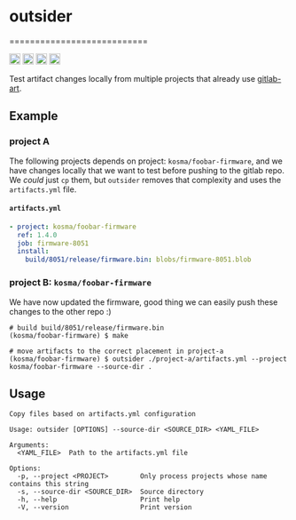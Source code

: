 # outsider
===========================

[<img alt="github" src="https://img.shields.io/badge/github-wcampbell0x2a/outsider-8da0cb?style=for-the-badge&labelColor=555555&logo=github" height="20">](https://github.com/wcampbell0x2a/outsider)
[<img alt="crates.io" src="https://img.shields.io/crates/v/outsider.svg?style=for-the-badge&color=fc8d62&logo=rust" height="20">](https://crates.io/crates/outsider)
[<img alt="docs.rs" src="https://img.shields.io/badge/docs.rs-outsider-66c2a5?style=for-the-badge&labelColor=555555&logo=docs.rs" height="20">](https://docs.rs/outsider)
[<img alt="build status" src="https://img.shields.io/github/actions/workflow/status/wcampbell0x2a/outsider/main.yml?branch=master&style=for-the-badge" height="20">](https://github.com/wcampbell0x2a/outsider/actions?query=branch%3Amaster)

Test artifact changes locally from multiple projects that already use [gitlab-art](https://github.com/kosma/gitlab-art).

## Example
### project A

The following projects depends on project: `kosma/foobar-firmware`, and we have changes
locally that we want to test before pushing to the gitlab repo. We _could_ just `cp` them,
but `outsider` removes that complexity and uses the `artifacts.yml` file.

#### `artifacts.yml`
```yml
- project: kosma/foobar-firmware
  ref: 1.4.0
  job: firmware-8051
  install:
    build/8051/release/firmware.bin: blobs/firmware-8051.blob
```

### project B: `kosma/foobar-firmware`
We have now updated the firmware, good thing we can easily push these changes to the other repo :)
```
# build build/8051/release/firmware.bin
(kosma/foobar-firmware) $ make

# move artifacts to the correct placement in project-a
(kosma/foobar-firmware) $ outsider ./project-a/artifacts.yml --project kosma/foobar-firmware --source-dir .
```

## Usage
```
Copy files based on artifacts.yml configuration

Usage: outsider [OPTIONS] --source-dir <SOURCE_DIR> <YAML_FILE>

Arguments:
  <YAML_FILE>  Path to the artifacts.yml file

Options:
  -p, --project <PROJECT>        Only process projects whose name contains this string
  -s, --source-dir <SOURCE_DIR>  Source directory
  -h, --help                     Print help
  -V, --version                  Print version
```
